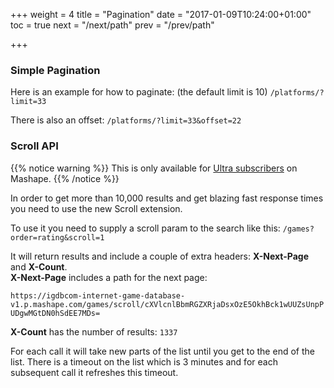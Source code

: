 +++
weight = 4
title = "Pagination"
date = "2017-01-09T10:24:00+01:00"
toc = true
next = "/next/path"
prev = "/prev/path"

+++

### Simple Pagination
Here is an example for how to paginate: (the default limit is 10)
`/platforms/?limit=33`

There is also an offset:
`/platforms/?limit=33&offset=22`

### Scroll API
{{% notice warning %}}
This is only available for [Ultra subscribers](https://market.mashape.com/igdbcom/internet-game-database/pricing) on Mashape.
{{% /notice %}}

In order to get more than 10,000 results and get blazing fast response times you need to use the new Scroll extension. 

To use it you need to supply a scroll param to the search like this:
`/games?order=rating&scroll=1`

It will return results and include a couple of extra headers: **X-Next-Page** and **X-Count**.   
**X-Next-Page** includes a path for the next page: 

`https://igdbcom-internet-game-database-v1.p.mashape.com/games/scroll/cXVlcnlBbmRGZXRjaDsxOzE5OkhBck1wUUZsUnpPUDgwMGtDN0hSdEE7MDs=`  

**X-Count** has the number of results: `1337`  

For each call it will take new parts of the list until you get to the end of the list.
There is a timeout on the list which is 3 minutes and for each subsequent call it refreshes this timeout.